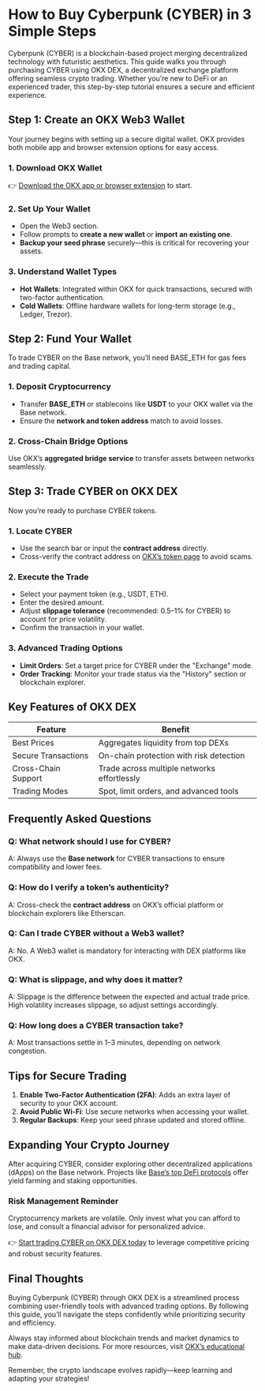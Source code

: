 # How to Buy Cyberpunk (CYBER) in 3 Simple Steps  

Cyberpunk (CYBER) is a blockchain-based project merging decentralized technology with futuristic aesthetics. This guide walks you through purchasing CYBER using OKX DEX, a decentralized exchange platform offering seamless crypto trading. Whether you’re new to DeFi or an experienced trader, this step-by-step tutorial ensures a secure and efficient experience.  

## Step 1: Create an OKX Web3 Wallet  

Your journey begins with setting up a secure digital wallet. OKX provides both mobile app and browser extension options for easy access.  

### 1. Download OKX Wallet  
👉 [Download the OKX app or browser extension](https://bit.ly/okx-bonus) to start.  

### 2. Set Up Your Wallet  
- Open the Web3 section.  
- Follow prompts to **create a new wallet** or **import an existing one**.  
- **Backup your seed phrase** securely—this is critical for recovering your assets.  

### 3. Understand Wallet Types  
- **Hot Wallets**: Integrated within OKX for quick transactions, secured with two-factor authentication.  
- **Cold Wallets**: Offline hardware wallets for long-term storage (e.g., Ledger, Trezor).  

## Step 2: Fund Your Wallet  

To trade CYBER on the Base network, you’ll need BASE_ETH for gas fees and trading capital.  

### 1. Deposit Cryptocurrency  
- Transfer **BASE_ETH** or stablecoins like **USDT** to your OKX wallet via the Base network.  
- Ensure the **network and token address** match to avoid losses.  

### 2. Cross-Chain Bridge Options  
Use OKX’s **aggregated bridge service** to transfer assets between networks seamlessly.  

## Step 3: Trade CYBER on OKX DEX  

Now you’re ready to purchase CYBER tokens.  

### 1. Locate CYBER  
- Use the search bar or input the **contract address** directly.  
- Cross-verify the contract address on [OKX’s token page](https://bit.ly/okx-bonus) to avoid scams.  

### 2. Execute the Trade  
- Select your payment token (e.g., USDT, ETH).  
- Enter the desired amount.  
- Adjust **slippage tolerance** (recommended: 0.5–1% for CYBER) to account for price volatility.  
- Confirm the transaction in your wallet.  

### 3. Advanced Trading Options  
- **Limit Orders**: Set a target price for CYBER under the "Exchange" mode.  
- **Order Tracking**: Monitor your trade status via the "History" section or blockchain explorer.  

## Key Features of OKX DEX  

| Feature              | Benefit                          |  
|-----------------------|----------------------------------|  
| Best Prices           | Aggregates liquidity from top DEXs |  
| Secure Transactions   | On-chain protection with risk detection |  
| Cross-Chain Support   | Trade across multiple networks effortlessly |  
| Trading Modes         | Spot, limit orders, and advanced tools |  

## Frequently Asked Questions  

### Q: What network should I use for CYBER?  
A: Always use the **Base network** for CYBER transactions to ensure compatibility and lower fees.  

### Q: How do I verify a token’s authenticity?  
A: Cross-check the **contract address** on OKX’s official platform or blockchain explorers like Etherscan.  

### Q: Can I trade CYBER without a Web3 wallet?  
A: No. A Web3 wallet is mandatory for interacting with DEX platforms like OKX.  

### Q: What is slippage, and why does it matter?  
A: Slippage is the difference between the expected and actual trade price. High volatility increases slippage, so adjust settings accordingly.  

### Q: How long does a CYBER transaction take?  
A: Most transactions settle in 1–3 minutes, depending on network congestion.  

## Tips for Secure Trading  

1. **Enable Two-Factor Authentication (2FA)**: Adds an extra layer of security to your OKX account.  
2. **Avoid Public Wi-Fi**: Use secure networks when accessing your wallet.  
3. **Regular Backups**: Keep your seed phrase updated and stored offline.  

## Expanding Your Crypto Journey  

After acquiring CYBER, consider exploring other decentralized applications (dApps) on the Base network. Projects like [Base’s top DeFi protocols](https://bit.ly/okx-bonus) offer yield farming and staking opportunities.  

### Risk Management Reminder  
Cryptocurrency markets are volatile. Only invest what you can afford to lose, and consult a financial advisor for personalized advice.  

👉 [Start trading CYBER on OKX DEX today](https://bit.ly/okx-bonus) to leverage competitive pricing and robust security features.  

## Final Thoughts  

Buying Cyberpunk (CYBER) through OKX DEX is a streamlined process combining user-friendly tools with advanced trading options. By following this guide, you’ll navigate the steps confidently while prioritizing security and efficiency.  

Always stay informed about blockchain trends and market dynamics to make data-driven decisions. For more resources, visit [OKX’s educational hub](https://bit.ly/okx-bonus).  

Remember, the crypto landscape evolves rapidly—keep learning and adapting your strategies!